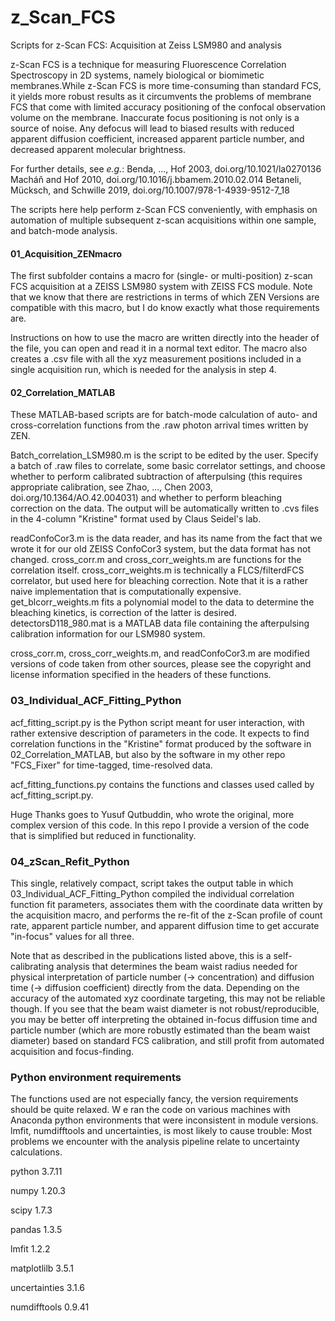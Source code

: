 # z_Scan_FCS
 Scripts for z-Scan FCS: Acquisition at Zeiss LSM980 and analysis

z-Scan FCS is a technique for measuring Fluorescence Correlation Spectroscopy in 2D systems, namely biological or biomimetic membranes.While z-Scan FCS is more time-consuming than standard FCS, it yields more robust results as it circumvents the problems of membrane FCS that come with limited accuracy positioning of the confocal observation volume on the membrane. Inaccurate focus positioning is not only is a source of noise. Any defocus will lead to biased results with reduced apparent diffusion coefficient, increased apparent particle number, and decreased apparent molecular brightness.  

For further details, see _e.g._:
Benda, ..., Hof 2003, doi.org/10.1021/la0270136
Macháň and Hof 2010, doi.org/10.1016/j.bbamem.2010.02.014
Betaneli, Mücksch, and Schwille 2019, doi.org/10.1007/978-1-4939-9512-7_18

The scripts here help perform z-Scan FCS conveniently, with emphasis on automation of multiple subsequent z-scan acquisitions within one sample, and batch-mode analysis. 


#### 01_Acquisition_ZENmacro
The first subfolder contains a macro for (single- or multi-position) z-scan FCS acquisition at a ZEISS LSM980 system with ZEISS FCS module. Note that we know that there are restrictions in terms of which ZEN Versions are compatible with this macro, but I do know exactly what those requirements are.

Instructions on how to use the macro are written directly into the header of the file, you can open and read it in a normal text editor. The macro also creates a .csv file with all the xyz measurement positions included in a single acquisition run, which is needed for the analysis in step 4.


#### 02_Correlation_MATLAB
These MATLAB-based scripts are for batch-mode calculation of auto- and cross-correlation functions from the .raw photon arrival times written by ZEN. 

Batch_correlation_LSM980.m is the script to be edited by the user. Specify a batch of .raw files to correlate, some basic correlator settings, and choose whether to perform calibrated subtraction of afterpulsing (this requires appropriate calibration, see Zhao, ..., Chen 2003, doi.org/10.1364/AO.42.004031) and whether to perform bleaching correction on the data. The output will be automatically written to .cvs files in the 4-column "Kristine" format used by Claus Seidel's lab. 

readConfoCor3.m is the data reader, and has its name from the fact that we wrote it for our old ZEISS ConfoCor3 system, but the data format has not changed. cross_corr.m and cross_corr_weights.m are functions for the correlation itself. cross_corr_weights.m is technically a FLCS/filterdFCS correlator, but used here for bleaching correction. Note that it is a rather naive implementation that is computationally expensive. get_blcorr_weights.m fits a polynomial model to the data to determine the bleaching kinetics, is correction of the latter is desired. detectorsD118_980.mat is a MATLAB data file containing the afterpulsing calibration information for our LSM980 system. 

cross_corr.m, cross_corr_weights.m, and readConfoCor3.m are modified versions of code taken from other sources, please see the copyright and license information specified in the headers of these functions.


### 03_Individual_ACF_Fitting_Python
acf_fitting_script.py is the Python script meant for user interaction, with rather extensive description of parameters in the code. It expects to find correlation functions in the "Kristine" format produced by the software in 02_Correlation_MATLAB, but also by the software in my other repo "FCS_Fixer" for time-tagged, time-resolved data.

acf_fitting_functions.py contains the functions and classes used called by acf_fitting_script.py. 

Huge Thanks goes to Yusuf Qutbuddin, who wrote the original, more complex version of this code. In this repo I provide a version of the code that is simplified but reduced in functionality.
 
 
### 04_zScan_Refit_Python
This single, relatively compact, script takes the output table in which 03_Individual_ACF_Fitting_Python compiled the individual correlation function fit parameters, associates them with the coordinate data written by the acquisition macro, and performs the re-fit of the z-Scan profile of count rate, apparent particle number, and apparent diffusion time to get accurate "in-focus" values for all three. 

Note that as described in the publications listed above, this is a self-calibrating analysis that determines the beam waist radius needed for physical interpretation of particle number (-> concentration) and diffusion time (-> diffusion coefficient) directly from the data. Depending on the accuracy of the automated xyz coordinate targeting, this may not be reliable though. If you see that the beam waist diameter is not robust/reproducible, you may be better off interpreting the obtained in-focus diffusion time and particle number (which are more robustly estimated than the beam waist diameter) based on standard FCS calibration, and still profit from automated acquisition and focus-finding.


### Python environment requirements
The functions used are not especially fancy, the version requirements should be quite relaxed. W
e ran the code on various machines with Anaconda python environments that were inconsistent in module versions.
lmfit, numdifftools and uncertainties, is most likely to cause trouble: Most problems we encounter with the analysis pipeline relate to uncertainty calculations.

python 3.7.11

numpy 1.20.3

scipy 1.7.3

pandas 1.3.5

lmfit 1.2.2

matplotlilb 3.5.1

uncertainties 3.1.6

numdifftools 0.9.41 

